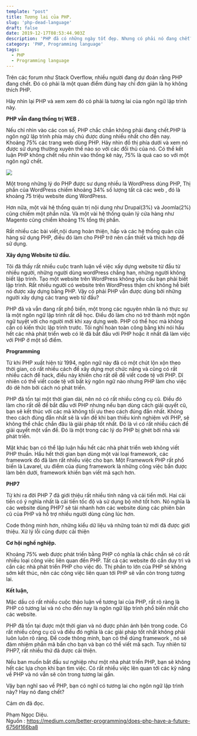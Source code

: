```yaml
---
template: "post"
title: Tương lai của PHP.
slug: 'php-dead-language'
draft: false
date: 2019-12-17T08:53:44.903Z
description: 'PHP đã có những ngày tốt đẹp. Nhưng có phải nó đang chết?'
category: 'PHP, Programming language'
tags:
  - PHP
  - Programming language
---
```

Trên các forum như Stack Overflow, nhiều người đang dự đoán rằng PHP đang chết. Đó có phải là một quan điểm đúng hay chỉ đơn giản là họ không thích PHP.

Hãy nhìn lại PHP và xem xem đó có phải là tương lai của ngôn ngữ lập trình này.

 **PHP vẫn đang thống trị WEB .**

Nếu chỉ nhìn vào các con số, PHP chắc chắn không phải đang chết.PHP là ngôn ngữ lập trình phía máy chủ được dùng nhiều nhất cho đến nay. Khoảng 75% các trang web dùng PHP. Hãy nhìn đồ thị phía dưới và xem nó được sử dụng thường xuyên thế nào so với các đối thủ của nó. Có thể kết luận PHP không chết nếu nhìn vào thống kê này, 75% là quá cao so với một ngôn ngữ chết. 

![](/media/0_6ttx8dz0ul4okhcd.png)

Một trong những lý do PHP được sư dụng nhiều là WordPress dùng PHP, Thị phần của WordPress chiếm khoảng 34% số lượng tất cả các web , đó là khoảng 75 triệu website dùng WordPress.

Hơn nữa, một vài hệ thống quản trị nội dung như Drupal(3%) và Joomla(2%)  cũng chiếm một phần   nữa. Và một vài hệ thống quản lý cửa hàng như Magento cũng chiểm khoảng 1% tổng thị phần.

Rất nhiều các bài viết,nội dung hoàn thiện, hấp  và các hệ thống quản cửa hàng sử dụng PHP,  điều đó làm cho PHP trở nên cần thiết và thích hợp để sử dụng.

**Xây dựng Website từ đầu.**

Tôi đã thấy rất nhiều cuộc tranh luận về việc xấy dựng website từ đầu từ nhiều người, những người dùng wordPress chẳng han, những người không biết lập trình. Tạo một website trên WordPress không yêu cầu bạn phải biết lập trình. Rất nhiều người có website trên WordPress thậm chí không hề biết nó được xây dựng bằng PHP. Vậy có phải PHP vẫn được dùng bởi những người xây dựng các trang web từ đầu?

PHP đã và vẫn đang rất phổ biến, một trong các nguyên nhân là nó thực sự là một ngôn ngữ lập trình rất dễ học. Điều đó làm cho nó trở thành một ngôn ngữ tuyệt vời cho người mới khi xay dựng web. PHP có thể học mà không cần có kiến thức lập trình trước. Tôi nghĩ hoàn toàn công bằng khi  nói hầu hết các nhà phát triển web có lẽ đã bắt đầu với PHP hoặc ít nhất đã làm việc với PHP ở một số điểm.

**Programming**

Từ khi PHP xuất hiện từ 1994, ngôn ngữ này đã có một chút lộn xộn theo thời gian, có rất nhiều cách để xây dựng mọt chức năng và cũng có rất nhiều cách để hack, điều này khiến cho rất dễ để viết code tệ với PHP. Dĩ nhiên có thể viết code tệ với bất kỳ ngôn ngữ nào nhưng PHP làm cho việc đó dẽ hơn bởi cách nó phát triển.

PHP đã tồn tại một thời gian dài, nên nó có rất nhiều công cụ cũ. Điều đó làm cho rất dễ để bắt đầu với PHP nhưng nếu bạn dùng cách giải quyết cũ, bạn sẽ kết thúc với các mã không tối ưu theo  cách đúng đắn nhất. Không theo cách đúng đắn nhất sẽ là vấn đề khi bạn thiếu kinh nghiệm với PHP, sẽ không thể chắc chắn đâu là giải pháp tốt nhất. Đó là vì có rất nhiều cách để giải quyết một vấn đề. Đó là một trong các lý do PHP bị ghét bởi nhà vài phát triển.

Mặt khác bạn có thể lập luận hầu hết các nhà phát triển web không viết PHP thuần. Hầu hết thời gian bạn dùng một vài loại framework, các framework đó đã làm rất nhiều việc cho bạn. Một Framework PHP rất phổ biến là Lavarel, ưu điểm của dùng framework là những công việc bẩn được làm bên dưới, framework khiến bạn viết mã sạch hơn. 

**PHP7**

Từ khi ra đời PHP 7 đã giới thiệu rất nhiều tính năng và cải tiến mới. Hai cải tiến có ý nghĩa nhất là cải tiến tốc độ và sử dụng bộ nhớ tốt hơn. Nó nghĩa là các website dùng PHP7 sẽ tải nhanh hơn các website dùng các phiên bản cũ của PHP và hỗ trợ nhiều người dùng cũng lúc hơn.

Code thông minh hơn, những kiểu dữ liệu và những toán tử mới đã được giới thiệu. Xử lý lỗi cũng được cải thiện

**Cơ hội nghề nghiệp.**

Khoảng 75% web được phát triển bằng PHP có nghĩa là chắc chắn sẽ có rất nhiều loại công viêc liên quan đến PHP.  Tất cả các website đó cần duy trì và cần các nhà phát triển PHP cho việc đó. Thị phần to lớn của PHP sẽ không sớm kết thúc, nên các công việc liên quan tới PHP sẽ vẫn còn trong tương lai.

**Kết luận,**

Mặc dầu có rất nhiều cuộc thảo luận về tương lai của PHP, rất rõ ràng là PHP có tương lai và nó cho đến nay là ngôn ngữ lập trình phổ biến nhất cho các website. 

PHP đã tồn tại được một thời gian và nó được phản ánh bên trong code. Có rất nhiều công cụ cũ và điều đó nghĩa là các giải pháp tốt nhất không phải luôn luôn rõ ràng. Để code thông minh, bạn có thể dùng framework , nó sẽ đảm nhiệm phần mã bẩn cho bạn và bạn có thể viết mã sạch. Tuy nhiên từ PHP7, rất nhiều thứ đã được cải thiện. 

Nếu ban muốn bắt đầu sư nghiệp như một nhà phát triển PHP, bạn sẽ không hết các lựa chọn khi bạn tìm việc. Có rất nhiều việc lên quan tới các kỹ năng về PHP và nó vẫn sẽ còn trong tương lai gần.

Vậy bạn nghĩ sao về PHP,  bạn có nghĩ có tương lai cho ngôn ngữ lập trình này? Hay nó đang chết?

Cảm ơn đã đọc.

Phạm Ngọc Diệu.\
Nguồn : https://medium.com/better-programming/does-php-have-a-future-6756f166ba8
